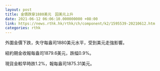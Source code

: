 ```yaml
---
layout: post
title: 金價跌穿1880美元　因美元上升
date: 2021-06-12 06:06:10.000000000 +08:00
link: https://news.rthk.hk/rthk/ch/component/k2/1595539-20210612.htm
categories: rthk
---
```


外圍金價下跌，失守每盎司1880美元水平，受到美元走強影響。

紐約期金收報每盎司1879.6美元，跌幅0.9%。

現貨金較早時跌1.2%，報每盎司1875.31美元。
